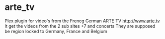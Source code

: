 arte_tv
===============

Plex plugin for video's from the Frencg German ARTE TV http://www.arte.tv
It get the videos from the 2 sub sites +7 and concerts
They are supposed be region locked to Germany, France and Belgium
